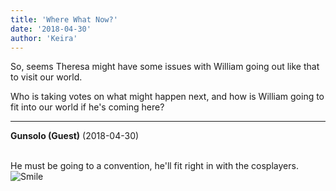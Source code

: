 ```yaml
---
title: 'Where What Now?'
date: '2018-04-30'
author: 'Keira'
---
```


<p>So, seems Theresa might have some issues with William going out like that to visit our world.</p><p>Who is taking votes on what might happen next, and how is William going to fit into our world if he's coming here?</p>

---
**Gunsolo (Guest)** (2018-04-30)

<br> He must be going to a convention, he'll fit right in with the cosplayers. <img src="//smilies/smile.gif" alt="Smile" border="0"><br>

